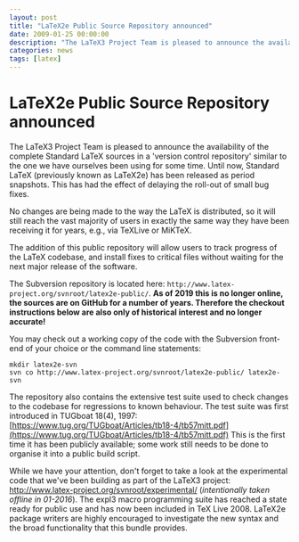 ```yaml
---
layout: post
title: "LaTeX2e Public Source Repository announced"
date: 2009-01-25 00:00:00
description: "The LaTeX3 Project Team is pleased to announce the availability of the complete Standard LaTeX sources in a 'version control repository' similar to the one we have ourselves been using for some time."
categories: news
tags: [latex]
---
```


# LaTeX2e Public Source Repository announced

The LaTeX3 Project Team is pleased to announce the availability of the complete Standard LaTeX sources in a 'version control repository' similar to the one we have ourselves been using for some time. Until now, Standard LaTeX (previously known as LaTeX2e) has been released as period snapshots. This has had the effect of delaying the roll-out of small bug fixes.

No changes are being made to the way the LaTeX is distributed, so it will still reach the vast majority of users in exactly the same way they have been receiving it for years, e.g., via TeXLive or MiKTeX.

The addition of this public repository will allow users to track progress of the LaTeX codebase, and install fixes to critical files without waiting for the next major release of the software.

The Subversion repository is located here: `http://www.latex-project.org/svnroot/latex2e-public/`. **As of 2019 this is no longer online, the sources are on GitHub for a number of years. Therefore the checkout instructions below are also only of historical interest and no longer accurate!**

You may check out a working copy of the code with the Subversion front-end of your choice or the command line statements: 

`mkdir latex2e-svn`  
`svn co http://www.latex-project.org/svnroot/latex2e-public/ latex2e-svn`

The repository also contains the extensive test suite used to check changes to the codebase for regressions to known behaviour. The test suite was first introduced in TUGboat 18(4), 1997:
[https://www.tug.org/TUGboat/Articles/tb18-4/tb57mitt.pdf](https://www.tug.org/TUGboat/Articles/tb18-4/tb57mitt.pdf)
This is the first time it has been publicly available; some work still needs to be done to organise it into a public build script.

While we have your attention, don't forget to take a look at the experimental code that we've been building as part of the LaTeX3 project:
http://www.latex-project.org/svnroot/experimental/ (_intentionally taken offline in 01-2016_).
The expl3 macro programming suite has reached a state ready for public use and has now been included in TeX Live 2008. LaTeX2e package writers are highly encouraged to investigate the new syntax and the broad functionality that this bundle provides. 
